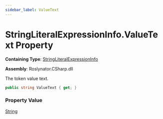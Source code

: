 ```yaml
---
sidebar_label: ValueText
---
```


# StringLiteralExpressionInfo\.ValueText Property

**Containing Type**: [StringLiteralExpressionInfo](../index.md)

**Assembly**: Roslynator\.CSharp\.dll

  
The token value text\.

```csharp
public string ValueText { get; }
```

### Property Value

[String](https://docs.microsoft.com/en-us/dotnet/api/system.string)

